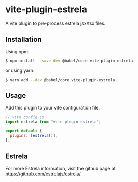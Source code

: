 # vite-plugin-estrela

A vite plugin to pre-process estrela jsx/tsx files.

## Installation

Using npm:

```bash
$ npm install --save-dev @babel/core vite-plugin-estrela
```

or using yarn:

```bash
$ yarn add --dev @babel/core vite-plugin-estrela
```

## Usage

Add this plugin to your vite configuration file.

```js
// vite.config.js
import estrela from "vite-plugin-estrela";

export default {
  plugins: [estrela()],
};

```

## Estrela

For more Estrela information, visit the github page at https://github.com/estrelajs/estrela/.
